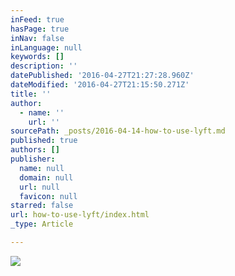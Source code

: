 ```yaml
---
inFeed: true
hasPage: true
inNav: false
inLanguage: null
keywords: []
description: ''
datePublished: '2016-04-27T21:27:28.960Z'
dateModified: '2016-04-27T21:15:50.271Z'
title: ''
author:
  - name: ''
    url: ''
sourcePath: _posts/2016-04-14-how-to-use-lyft.md
published: true
authors: []
publisher:
  name: null
  domain: null
  url: null
  favicon: null
starred: false
url: how-to-use-lyft/index.html
_type: Article

---
```

![](https://s3-us-west-2.amazonaws.com/the-grid-img/p/e9bf00863d92904920d7fac0f8ccbf5e6e2811c8.png)